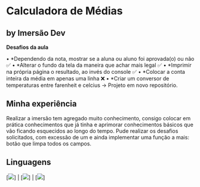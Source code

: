 # Calculadora de Médias

## by Imersão Dev

**Desafios da aula**

• *Dependendo da nota, mostrar se a aluna ou aluno foi aprovada(o) ou não :white_check_mark:
• *Alterar o fundo da tela da maneira que achar mais legal :white_check_mark:
• *Imprimir na própria página o resultado, ao invés do console :white_check_mark:
• *Colocar a conta inteira da média em apenas uma linha :x:
• *Criar um conversor de temperaturas entre farenheit e celcius -> Projeto em novo repositório.

## Minha experiência

Realizar a imersão tem agregado muito conhecimento, consigo colocar em prática conhecimentos que já tinha e aprimorar conhecimentos básicos que vão ficando esquecidos ao longo do tempo. Pude realizar os desafios solicitados, com excessão de um e ainda implementar uma função a mais: botão que limpa todos os campos.

## Linguagens

[![](https://img.shields.io/badge/-HTML-%2322272E?style=for-the-badge&logo=html5)] | [![](https://img.shields.io/badge/-CSS3-blue?style=for-the-badge&logo=css3)] | [![](https://img.shields.io/badge/-JavaScript-%2322272E?style=for-the-badge&logo=javascript)]
